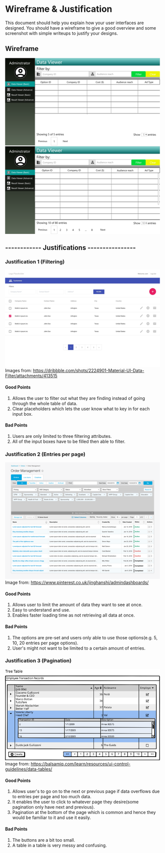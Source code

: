 # Wireframe & Justification

This document should help you explain how your user interfaces are designed. You should have a wireframe to give a good overview and some screenshot with simple writeups to justify your designs.

## Wireframe

![Wireframe1](/worksheets/wireframes/assets/Wireframes/default/BasicWebDataViewer.png)
![Wireframe2](/worksheets/wireframes/assets/Wireframes/default/BasicIfDataOverflowsScenario.png)

## ------------ Justifications ----------------

### Justification 1 (Filtering)

![Justification1](/worksheets/wireframes/assets/Justifications/BasicFrontendData1.jpg)
Images from:
https://dribbble.com/shots/2224901-Material-UI-Data-Filter/attachments/413515

#### Good Points

1. Allows the user to filter out what they are finding instead of going through the whole table of data.
2. Clear placeholders which lets the user know what to key in for each input box.

#### Bad Points

1. Users are only limited to three filtering attributes.
2. All of the input boxes have to be filled then able to filter.

### Justification 2 (Entries per page)

![Justification2](/worksheets/wireframes/assets/Justifications/BasicFrontendData2.png)
Image from:
https://www.pinterest.co.uk/jinghanshi/admindashboards/

#### Good Points

1. Allows user to limit the amount of data they want to see at once.
2. Easy to understand and use.
3. Enables faster loading time as not retrieving all data at once.

#### Bad Points

1. The options are pre-set and users only able to use those options(e.g. 5, 10, 20 entries per page options).
2. User's might not want to be limited to a certain amount of entries.

### Justification 3 (Pagination)

![Justification3](/worksheets/wireframes/assets/Justifications/BasicFrontendData3.png)
Image from:
https://balsamiq.com/learn/resources/ui-control-guidelines/data-tables/

#### Good Points

1. Allows user's to go on to the next or previous page if data overflows due to entries per page and too much data.
2. It enables the user to click to whatever page they desire(some pagination only have next and previous).
3. Pagination at the bottom of the page which is common and hence they would be familiar to it and use it easily.

#### Bad Points

1. The buttons are a bit too small.
2. A table in a table is very messy and confusing.
